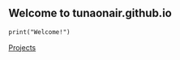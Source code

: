 ## Welcome to tunaonair.github.io

```markdown
print("Welcome!")
```
<a id="raw-url" href="https://tunaonair.github.io/projects.html">Projects</a>
